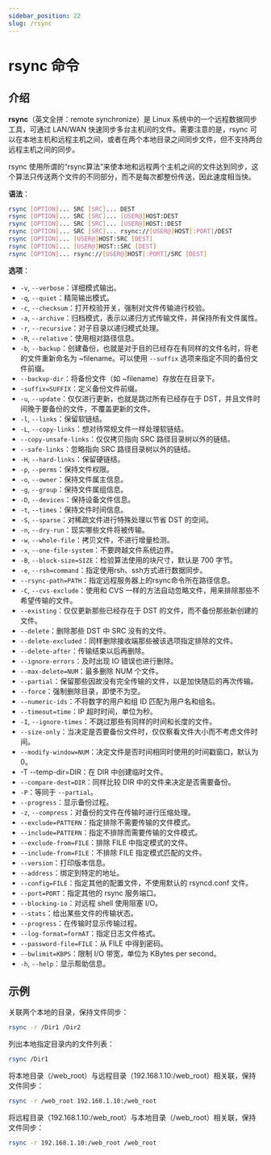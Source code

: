 ```yaml
---
sidebar_position: 22
slug: /rsync
---
```


# rsync 命令



## 介绍

**rsync**（英文全拼：remote synchronize）是 Linux 系统中的一个远程数据同步工具，可通过 LAN/WAN 快速同步多台主机间的文件。需要注意的是，rsync 可以在本地主机和远程主机之间，或者在两个本地目录之间同步文件，但不支持两台远程主机之间的同步。

rsync 使用所谓的“rsync算法”来使本地和远程两个主机之间的文件达到同步，这个算法只传送两个文件的不同部分，而不是每次都整份传送，因此速度相当快。

**语法**：

```bash
rsync [OPTION]... SRC [SRC]... DEST
rsync [OPTION]... SRC [SRC]... [USER@]HOST:DEST
rsync [OPTION]... SRC [SRC]... [USER@]HOST::DEST
rsync [OPTION]... SRC [SRC]... rsync://[USER@]HOST[:PORT]/DEST
rsync [OPTION]... [USER@]HOST:SRC [DEST]
rsync [OPTION]... [USER@]HOST::SRC [DEST]
rsync [OPTION]... rsync://[USER@]HOST[:PORT]/SRC [DEST]
```

**选项**：

- `-v`, `--verbose`：详细模式输出。
- `-q`, `--quiet`：精简输出模式。
- `-c`, `--checksum`：打开校验开关，强制对文件传输进行校验。
- `-a`, `--archive`：归档模式，表示以递归方式传输文件，并保持所有文件属性。
- `-r`, `--recursive`：对子目录以递归模式处理。
- `-R`, `--relative`：使用相对路径信息。
- `-b`, `--backup`：创建备份，也就是对于目的已经存在有同样的文件名时，将老的文件重新命名为 ~filename。可以使用 `--suffix` 选项来指定不同的备份文件前缀。
- `--backup-dir`：将备份文件（如 ~filename）存放在在目录下。
- `-suffix=SUFFIX`：定义备份文件前缀。
- `-u`, `--update`：仅仅进行更新，也就是跳过所有已经存在于 DST，并且文件时间晚于要备份的文件，不覆盖更新的文件。
- `-l`, `--links`：保留软链结。
- `-L`, `--copy-links`：想对待常规文件一样处理软链结。
- `--copy-unsafe-links`：仅仅拷贝指向 SRC 路径目录树以外的链结。
- `--safe-links`：忽略指向 SRC 路径目录树以外的链结。
- `-H`, `--hard-links`：保留硬链结。
- `-p`, `--perms`：保持文件权限。
- `-o`, `--owner`：保持文件属主信息。
- `-g`, `--group`：保持文件属组信息。
- `-D`, `--devices`：保持设备文件信息。
- `-t`, `--times`：保持文件时间信息。
- `-S`, `--sparse`：对稀疏文件进行特殊处理以节省 DST 的空间。
- `-n`, `--dry-run`：现实哪些文件将被传输。
- `-w`, `--whole-file`：拷贝文件，不进行增量检测。
- `-x`, `--one-file-system`：不要跨越文件系统边界。
- `-B`, `--block-size=SIZE`：检验算法使用的块尺寸，默认是 700 字节。
- `-e`, `--rsh=command`：指定使用rsh、ssh方式进行数据同步。
- `--rsync-path=PATH`：指定远程服务器上的rsync命令所在路径信息。
- `-C`, `--cvs-exclude`：使用和 CVS 一样的方法自动忽略文件，用来排除那些不希望传输的文件。
- `--existing`：仅仅更新那些已经存在于 DST 的文件，而不备份那些新创建的文件。
- `--delete`：删除那些 DST 中 SRC 没有的文件。
- `--delete-excluded`：同样删除接收端那些被该选项指定排除的文件。
- `--delete-after`：传输结束以后再删除。
- `--ignore-errors`：及时出现 IO 错误也进行删除。
- `--max-delete=NUM`：最多删除 NUM 个文件。
- `--partial`：保留那些因故没有完全传输的文件，以是加快随后的再次传输。
- `--force`：强制删除目录，即使不为空。
- `--numeric-ids`：不将数字的用户和组 ID 匹配为用户名和组名。
- `--timeout=time`：IP 超时时间，单位为秒。
- `-I`, `--ignore-times`：不跳过那些有同样的时间和长度的文件。
- `--size-only`：当决定是否要备份文件时，仅仅察看文件大小而不考虑文件时间。
- `--modify-window=NUM`：决定文件是否时间相同时使用的时间戳窗口，默认为 0。
- -T --temp-dir=DIR：在 DIR 中创建临时文件。
- `--compare-dest=DIR`：同样比较 DIR 中的文件来决定是否需要备份。
- `-P`：等同于 `--partial`。
- `--progress`：显示备份过程。
- `-z`, `--compress`：对备份的文件在传输时进行压缩处理。
- `--exclude=PATTERN`：指定排除不需要传输的文件模式。
- `--include=PATTERN`：指定不排除而需要传输的文件模式。
- `--exclude-from=FILE`：排除 FILE 中指定模式的文件。
- `--include-from=FILE`：不排除 FILE 指定模式匹配的文件。
- `--version`：打印版本信息。
- `--address`：绑定到特定的地址。
- `--config=FILE`：指定其他的配置文件，不使用默认的 rsyncd.conf 文件。
- `--port=PORT`：指定其他的 rsync 服务端口。
- `--blocking-io`：对远程 shell 使用阻塞 I/O。
- `--stats`：给出某些文件的传输状态。
- `--progress`：在传输时显示传输过程。
- `--log-format=formAT`：指定日志文件格式。
- `--password-file=FILE`：从 FILE 中得到密码。
- `--bwlimit=KBPS`：限制 I/O 带宽，单位为 KBytes per second。
- `-h`, `--help`：显示帮助信息。



## 示例

关联两个本地的目录，保持文件同步：

```bash
rsync -r /Dir1 /Dir2
```

列出本地指定目录内的文件列表：

```bash
rsync /Dir1
```

将本地目录（/web_root）与远程目录（192.168.1.10:/web_root）相关联，保持文件同步：

```bash
rsync -r /web_root 192.168.1.10:/web_root
```

将远程目录（192.168.1.10:/web_root）与本地目录（/web_root）相关联，保持文件同步：

```bash
rsync -r 192.168.1.10:/web_root /web_root
```



